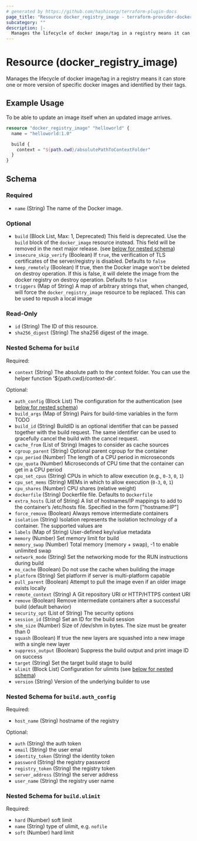 ```yaml
---
# generated by https://github.com/hashicorp/terraform-plugin-docs
page_title: "Resource docker_registry_image - terraform-provider-docker"
subcategory: ""
description: |-
  Manages the lifecycle of docker image/tag in a registry means it can store one or more version of specific docker images and identified by their tags.
---
```

<!-- Bug: Type and Name are switched -->
# Resource (docker_registry_image)

Manages the lifecycle of docker image/tag in a registry means it can store one or more version of specific docker images and identified by their tags.

## Example Usage

To be able to update an image itself when an updated image arrives.

```terraform
resource "docker_registry_image" "helloworld" {
  name = "helloworld:1.0"

  build {
    context = "${path.cwd}/absolutePathToContextFolder"
  }
}
```

<!-- schema generated by tfplugindocs -->
## Schema

### Required

- `name` (String) The name of the Docker image.

### Optional

- `build` (Block List, Max: 1, Deprecated) This field is deprecated. Use the `build` block of the `docker_image` resource instead. This field will be removed in the next major release. (see [below for nested schema](#nestedblock--build))
- `insecure_skip_verify` (Boolean) If `true`, the verification of TLS certificates of the server/registry is disabled. Defaults to `false`
- `keep_remotely` (Boolean) If true, then the Docker image won't be deleted on destroy operation. If this is false, it will delete the image from the docker registry on destroy operation. Defaults to `false`
- `triggers` (Map of String) A map of arbitrary strings that, when changed, will force the `docker_registry_image` resource to be replaced. This can be used to repush a local image

### Read-Only

- `id` (String) The ID of this resource.
- `sha256_digest` (String) The sha256 digest of the image.

<a id="nestedblock--build"></a>
### Nested Schema for `build`

Required:

- `context` (String) The absolute path to the context folder. You can use the helper function '${path.cwd}/context-dir'.

Optional:

- `auth_config` (Block List) The configuration for the authentication (see [below for nested schema](#nestedblock--build--auth_config))
- `build_args` (Map of String) Pairs for build-time variables in the form TODO
- `build_id` (String) BuildID is an optional identifier that can be passed together with the build request. The same identifier can be used to gracefully cancel the build with the cancel request.
- `cache_from` (List of String) Images to consider as cache sources
- `cgroup_parent` (String) Optional parent cgroup for the container
- `cpu_period` (Number) The length of a CPU period in microseconds
- `cpu_quota` (Number) Microseconds of CPU time that the container can get in a CPU period
- `cpu_set_cpus` (String) CPUs in which to allow execution (e.g., `0-3`, `0`, `1`)
- `cpu_set_mems` (String) MEMs in which to allow execution (`0-3`, `0`, `1`)
- `cpu_shares` (Number) CPU shares (relative weight)
- `dockerfile` (String) Dockerfile file. Defaults to `Dockerfile`
- `extra_hosts` (List of String) A list of hostnames/IP mappings to add to the container’s /etc/hosts file. Specified in the form ["hostname:IP"]
- `force_remove` (Boolean) Always remove intermediate containers
- `isolation` (String) Isolation represents the isolation technology of a container. The supported values are
- `labels` (Map of String) User-defined key/value metadata
- `memory` (Number) Set memory limit for build
- `memory_swap` (Number) Total memory (memory + swap), -1 to enable unlimited swap
- `network_mode` (String) Set the networking mode for the RUN instructions during build
- `no_cache` (Boolean) Do not use the cache when building the image
- `platform` (String) Set platform if server is multi-platform capable
- `pull_parent` (Boolean) Attempt to pull the image even if an older image exists locally
- `remote_context` (String) A Git repository URI or HTTP/HTTPS context URI
- `remove` (Boolean) Remove intermediate containers after a successful build (default behavior)
- `security_opt` (List of String) The security options
- `session_id` (String) Set an ID for the build session
- `shm_size` (Number) Size of /dev/shm in bytes. The size must be greater than 0
- `squash` (Boolean) If true the new layers are squashed into a new image with a single new layer
- `suppress_output` (Boolean) Suppress the build output and print image ID on success
- `target` (String) Set the target build stage to build
- `ulimit` (Block List) Configuration for ulimits (see [below for nested schema](#nestedblock--build--ulimit))
- `version` (String) Version of the underlying builder to use

<a id="nestedblock--build--auth_config"></a>
### Nested Schema for `build.auth_config`

Required:

- `host_name` (String) hostname of the registry

Optional:

- `auth` (String) the auth token
- `email` (String) the user emal
- `identity_token` (String) the identity token
- `password` (String) the registry password
- `registry_token` (String) the registry token
- `server_address` (String) the server address
- `user_name` (String) the registry user name


<a id="nestedblock--build--ulimit"></a>
### Nested Schema for `build.ulimit`

Required:

- `hard` (Number) soft limit
- `name` (String) type of ulimit, e.g. `nofile`
- `soft` (Number) hard limit